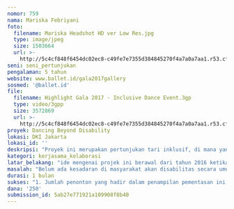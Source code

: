 ```yaml
---
nomor: 759
nama: Mariska Febriyani
foto:
  filename: Mariska Headshot HD ver Low Res.jpg
  type: image/jpeg
  size: 1503664
  url: >-
    http://5c4cf848f6454dc02ec8-c49fe7e7355d384845270f4a7a0a7aa1.r53.cf2.rackcdn.com/d7aca182-d0c9-4931-a14a-b4e7422e2ac4/Mariska%20Headshot%20HD%20ver%20Low%20Res.jpg
seni: seni_pertunjukan
pengalaman: 5 tahun
website: www.ballet.id/gala2017gallery
sosmed: '@ballet.id'
file:
  filename: Highlight Gala 2017 - Inclusive Dance Event.3gp
  type: video/3gpp
  size: 3572869
  url: >-
    http://5c4cf848f6454dc02ec8-c49fe7e7355d384845270f4a7a0a7aa1.r53.cf2.rackcdn.com/3479317c-9339-4f59-b861-d9f8698f641e/Highlight%20Gala%202017%20-%20Inclusive%20Dance%20Event.3gp
proyek: Dancing Beyond Disability
lokasi: DKI Jakarta
lokasi_id: ''
deskripsi: "Proyek ini merupakan pertunjukan tari inklusif, di mana yang terlibat sebagai penari adalah penari difabel dan non-difabel Indonesia berkolaborasi dengan penari difabel dari Inggris. Penari difabel dari Inggris akan datang ke Jakarta dan memberikan pelatihan tari bagi penari-penari Indonesia dan akan tampil bersama-sama dalam Festival Bebas Batas di Galeri Nasional bulan Oktober 2018. Tujuan diadakan pertunjukan ini adalah untuk memberikan kesempatan bagi penari difabel Indonesia untuk berkarya dan meningkatkan kesadaran masyarakat Indonesia akan disabilitas melalui seni tari. \r\nProyek ini merupakan kelanjutan dari program \"CANdoDANCE Indonesia\" yang diadakan tahun 2017. CANdoDance merupakan grup tari inklusif yang terdiri dari 12 penari wanita, 5 diantaranya Tuli. Mereka mendapatkan pelatihan selama 9 minggu dari penari diffabel dan non-diffable Inggris dan pertunjukan bersama pada bulan September 2017. Penampilan mereka sungguh memukau, pertunjukan dihadiri oleh Duta Besar-Duta Besar negara tetangga dan lebih dari 1200 penonton.\r\nAtas keberhasilannya ini, saya ingin sekali melaksanakan proyek yang serupa ditahun ini dengan penari yang berbeda dan disabilitas yang lebih beragam. Karena saya percaya bahwa menari adalah untuk semua orang, tanpa terkecuali.\r\n"
kategori: kerjasama_kolaborasi
latar_belakang: "ide mengenai projek ini berawal dari tahun 2016 ketika saya  mendapat kesempatan untuk menghadiri \"Unlimited Festival\",  di Glasgow, Festival Inklusif terbesar di Inggris, dengan dukungan dari British Council Indonesia (BCI). Di sana saya bertemu banyak sekali seniman difabel yang mandiri dan bisa berkarya secara bebas, tidak kalah dengan non-difabel dimana mereka mendapat dukungan penuh  dari  pemerintah.\r\nSekembalinya ke Jakarta, saya ingin sekali bisa mewujudkan pertunjukan tari inklusif seperti Unlimited Festival. Adapun kondisi di Indonesia sangat berbeda, para penyandang disabilitas kurang dihargai dan sering kali tidak diikutsertakan dalam kegiatan masyarakat secara profesional. \r\nSaya ingin  teman-teman difabel dapat berkarya dan mengekspresikan diri secara bebas dan dihargai oleh masyarakat. Seni tari sendiri adalah wujud seni yang holistic yang mampu menunjukan kemampuan manusia seutuhnya melalui ekspresi fisik dan emosional. Dengan demikian seni tari adalah medium yang paling tepat untuk menjadi platform ekspresi untuk penari difabel dan non difabel. \r\nSingkat kata, berkat dukungan berbagai pihak, pertunjukan tari inklusif akhirnya berhasil saya selenggarakan pada bulan September 2017 bersama  teman-teman  dari Ballet.id.  Dan saya tidak mau berhenti disitu saja, karena itu saya ingin mewujudkan program tari inklusif serupa tahun ini,  untuk teman-teman difabel dan masyarakat pada umumnya"
masalah: "Belum ada kesadaran di masyarakat akan disabilitas secara umum. Kaum difabel (baik laki-laki maupun perempuan) masih terpinggirkan dan masih dianggap berkemampuan di bawah masyarakat non-difabel.  Isu mengenai kesetaraan difabel dan non-difabel ini menurut saya amat penting untuk kita beri perhatian lebih sehingga kesadaran masyarakat dapat meningkat. Sebagai wanita Indonesia, saya ingin masyarakat Indonesia, baik pria,wanita, difabel dan non-difabel memiliki kesempatan yang sama di dalam masyarakat untuk berkarya dan mengekspresikan dirinya.\r\n Pada kenyataannya kaum difabel memiliki banyak kelebihan yang dapat di ekspresikan untuk menjadi pembelajaran dalam hidup bermasyarakat dan yang diperlukan adalah kesempatan untuk dapat hidup berdampingan dengan masyarakat non-difabel agar kaum difabel dapat memenuhi seluruh potensinya dan berkontribusi positif di masyarakat.\r\nMelalui pertunjukan tari inklusif yang berhasil saya selenggaarakan tahun 2017 yang lalu, terbukti bahwa masyarakat difabel dan non-difabel dapat berkontribusi dengan setara untuk mewujudkan pertunjukan tersebut.\r\nHal ini yang sungguh menggerakan hati saya untuk tidak berhenti disitu saya dan untuk tetap berkarya, mewujudkan lebih banyak kolaborasi antara difabel dan non-difabel sehingga kesadaran masyarakat bisa semakin meningkat dan semakin banyak teman-teman difabel bisa turut ambil bagian dalam berkesenian, terutama seni tari."
durasi: 1 bulan
sukses: "1. Jumlah penonton yang hadir dalam penampilan pementasan ini termasuk penonton difabel dan non difabel.\r\n2. Jumlah liputan dan media yang hadir pada saat proses koreografi dan pertunjukan.\r\n3. Tersedianya aksesibilitas untuk para penari dan penonton, seperti Juru Bahasa Isyarat, akses tempat untuk kursi roda, whisperer untuk low vision dan buta, dll. Sehingga semua orang dapat menikmati pertunjukan ini tanpa terkecuali. "
dana: '250'
submission_id: 5ab27e771921a109908f8b40
---
```

